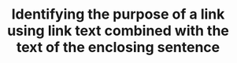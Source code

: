 ---
title: Identifying the purpose of a link using link text combined with the text of the enclosing sentence
description: ""
url: https://www.w3.org/TR/WCAG20-TECHS/G53.html
---